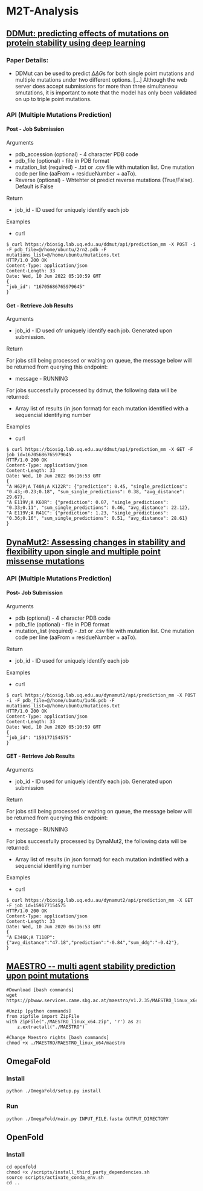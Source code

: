 # M2T-Analysis

## [DDMut: predicting effects of mutations on protein stability using deep learning](https://academic.oup.com/nar/article/51/W1/W122/7191416)

### Paper Details:
- DDMut can be used to predict $\Delta\Delta G$s for both single point mutations and multiple mutations under two different options. [...] Although the web server does accept submissions for more than three simultaneou smutations, it is important to note that the model has only been validated on up to triple point mutations.

### API (Multiple Mutations Prediction)
#### Post - Job Submission
Arguments
- pdb_accession (optional) - 4 character PDB code
- pdb_file (optional) - file in PDB format
- mutation_list (required) - .txt or .csv file with mutation list. One mutation code per line (aaFrom + residueNumber + aaTo).
- Reverse (optional) - Whtehter ot predict reverse mutations (True/False). Default is False

Return
- job_id - ID used for uniquely identify each job

Examples
- curl
```
$ curl https://biosig.lab.uq.edu.au/ddmut/api/prediction_mm -X POST -i -F pdb_file=@/home/ubuntu/2rn2.pdb -F mutations_list=@/home/ubuntu/mutations.txt
HTTP/1.0 200 OK
Content-Type: application/json
Content-Length: 33
Date: Wed, 10 Jun 2022 05:10:59 GMT
{
"job_id": "16705686765979645"
}
```

#### Get - Retrieve Job Results
Arguments
- job_id - ID used ofr uniquely identify each job. Generated upon submission.

Return

For jobs still being processed or waiting on queue, the message below will be returned from querying this endpoint:
- message - RUNNING

For jobs successfully processed by ddmut, the following data will be returned:
- Array list of results (in json format) for each mutation identified with a sequencial identifying number

Examples
- curl
```
$ curl https://biosig.lab.uq.edu.au/ddmut/api/prediction_mm -X GET -F job_id=16705686765979645
HTTP/1.0 200 OK
Content-Type: application/json
Content-Length: 33
Date: Wed, 10 Jun 2022 06:16:53 GMT
{
"A H62P;A T40A;A K122R": {"prediction": 0.45, "single_predictions": "0.43;-0.23;0.18", "sum_single_predictions": 0.38, "avg_distance": 29.67},
"A E119V;A K60R": {"prediction": 0.07, "single_predictions": "0.33;0.11", "sum_single_predictions": 0.46, "avg_distance": 22.12},
"A E119V;A R41C": {"prediction": 1.23, "single_predictions": "0.36;0.16", "sum_single_predictions": 0.51, "avg_distance": 28.61}
}
```

## [DynaMut2: Assessing changes in stability and flexibility upon single and multiple point missense mutations](https://doi.org/10.1002/pro.3942)

### API (Multiple Mutations Prediction)
#### Post- Job Submission
Arguments
- pdb (optional) - 4 character PDB code
- pdb_file (optional) - file in PDB format
- mutation_list (required) - .txt or .csv file with mutation list. One mutation code per line (aaFrom + residueNumber + aaTo).

Return
- job_id - ID used for uniquely identify each job

Examples
- curl
```
$ curl https://biosig.lab.uq.edu.au/dynamut2/api/prediction_mm -X POST -i -F pdb_file=@/home/ubuntu/1u46.pdb -F mutations_list=@/home/ubuntu/mutations.txt
HTTP/1.0 200 OK
Content-Type: application/json
Content-Length: 33
Date: Wed, 10 Jun 2020 05:10:59 GMT
{
"job_id": "159177154575"
}
```
#### GET - Retrieve Job Results
Arguments
- job_id - ID used for uniquely identify each job. Generated upon submission

Return

For jobs still being processed or waiting on queue, the message below will be returned from querying this endpoint:
- message - RUNNING

For jobs successfully processed by DynaMut2, the following data will be returned:
- Array list of results (in json format) for each mutation indntified with a sequencial identifying number

Examples
- curl
```
$ curl https://biosig.lab.uq.edu.au/dynamut2/api/prediction_mm -X GET -F job_id=159177154575
HTTP/1.0 200 OK
Content-Type: application/json
Content-Length: 33
Date: Wed, 10 Jun 2020 06:16:53 GMT
{
"A E346K;A T118P": {"avg_distance":"47.18","prediction":"-0.84","sum_ddg":"-0.42"},
}
```

## [MAESTRO -- multi agent stability prediction upon point mutations](https://10.1186/s12859-015-0548-6)

```
#Download [bash commands]
wget https://pbwww.services.came.sbg.ac.at/maestro/v1.2.35/MAESTRO_linux_x64.zip

#Unzip [python commands]
from zipfile import ZipFile
with ZipFile("./MAESTRO_linux_x64.zip", 'r') as z:
    z.extractall("./MAESTRO")

#Change Maestro rights [bash commands]
chmod +x ./MAESTRO/MAESTRO_linux_x64/maestro
```

## OmegaFold
### Install
```
python ./OmegaFold/setup.py install
```
### Run
```
python ./OmegaFold/main.py INPUT_FILE.fasta OUTPUT_DIRECTORY
```

## OpenFold
### Install
```
cd openfold
chmod +x /scripts/install_third_party_dependencies.sh
source scripts/activate_conda_env.sh
cd ..
```
